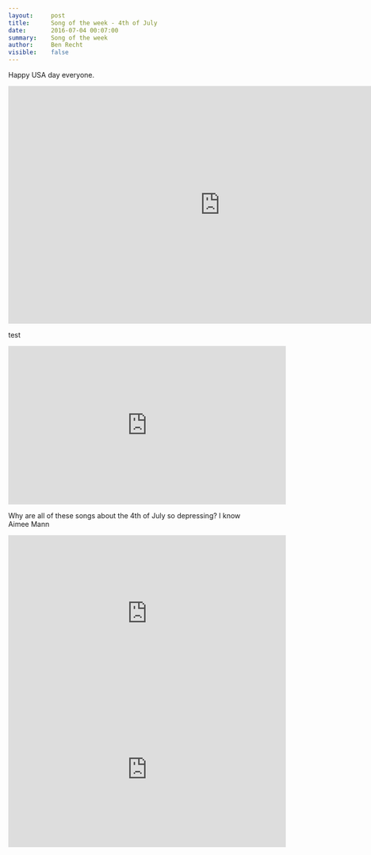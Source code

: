```yaml
---
layout:     post
title:      Song of the week - 4th of July
date:       2016-07-04 00:07:00
summary:    Song of the week
author:     Ben Recht
visible:    false
---
```


Happy USA day everyone.  

<iframe width="854" height="480" src="https://www.youtube.com/embed/3S7HAvibdvc" frameborder="0" allowfullscreen></iframe>

test

<iframe width="560" height="320" src="https://www.youtube.com/watch?v=3S7HAvibdvc" frameborder="0" allowfullscreen></iframe>

Why are all of these songs about the 4th of July so depressing?  I know Aimee Mann

<iframe width="560" height="315" src="https://www.youtube.com/watch?v=JTeKpWp8Psw" frameborder="0" allowfullscreen></iframe>



<iframe width="560" height="315" src="https://www.youtube.com/watch?v=EU4L6THYAbM" frameborder="0" allowfullscreen></iframe>
